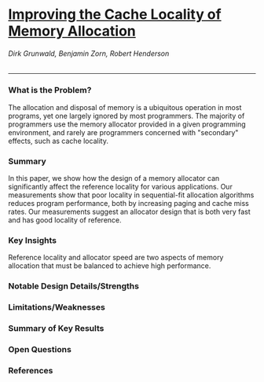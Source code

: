 # [Improving the Cache Locality of Memory Allocation](https://dl.acm.org/citation.cfm?id=155107)

###### Dirk Grunwald, Benjamin Zorn, Robert Henderson

---

### What is the Problem?

The allocation and disposal of memory is a ubiquitous operation in most programs, yet one largely ignored by most programmers. The majority of programmers use the memory allocator provided in a given programming environment, and rarely are programmers concerned with "secondary" effects, such as cache locality.

### Summary

In this paper, we show how the design of a memory allocator can significantly affect the reference locality for various applications. Our measurements show that poor locality in sequential-fit allocation algorithms reduces program performance, both by increasing paging and cache miss rates. Our measurements suggest an allocator design that is both very fast and has good locality of reference.

### Key Insights

Reference locality and allocator speed are two aspects of memory allocation that must be balanced to achieve high performance.

### Notable Design Details/Strengths

### Limitations/Weaknesses

### Summary of Key Results

### Open Questions

### References
